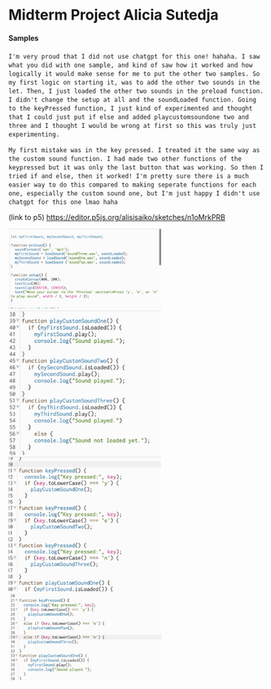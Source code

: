 # Midterm Project Alicia Sutedja
#### Samples
`I'm very proud that I did not use chatgpt for this one! hahaha. I saw what you did with one sample, and kind of saw how it worked and how logically it would make sense for me to put the other two samples. So my first logic on starting it, was to add the other two sounds in the let. Then, I just loaded the other two sounds in the preload function. I didn't change the setup at all and the soundLoaded function. Going to the keyPressed function, I just kind of experimented and thought that I could just put if else and added playcustomsoundone two and three and I thought I would be wrong at first so this was truly just experimenting.`

`My first mistake was in the key pressed. I treated it the same way as the custom sound function. I had made two other functions of the keypressed but it was only the last button that was working. So then I tried if and else, then it worked! I'm pretty sure there is a much easier way to do this compared to making seperate functions for each one, especially the custom sound one, but I'm just happy I didn't use chatgpt for this one lmao haha`

(link to p5) <https://editor.p5js.org/alisisaiko/sketches/n1oMrkPRB>

<img src="https://github.com/alisisaiko/itp/blob/main/Midterm_Samples/screenshots/firstlogic.jpg" style="width:300px; height:auto;" />

<img src="https://github.com/alisisaiko/itp/blob/main/Midterm_Samples/screenshots/mylogic.jpg" style="width:300px; height:auto;" />

<img src="https://github.com/alisisaiko/itp/blob/main/Midterm_Samples/screenshots/problem1.jpg" style="width:300px; height:auto;" />

<img src="https://github.com/alisisaiko/itp/blob/main/Midterm_Samples/screenshots/solutiondone.jpg" style="width:300px; height:auto;" />
